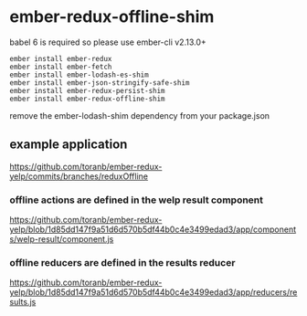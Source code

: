 # ember-redux-offline-shim

babel 6 is required so please use ember-cli v2.13.0+

    ember install ember-redux
    ember install ember-fetch
    ember install ember-lodash-es-shim
    ember install ember-json-stringify-safe-shim
    ember install ember-redux-persist-shim
    ember install ember-redux-offline-shim

remove the ember-lodash-shim dependency from your package.json

## example application

https://github.com/toranb/ember-redux-yelp/commits/branches/reduxOffline

### offline actions are defined in the welp result component

https://github.com/toranb/ember-redux-yelp/blob/1d85dd147f9a51d6d570b5df44b0c4e3499edad3/app/components/welp-result/component.js

### offline reducers are defined in the results reducer

https://github.com/toranb/ember-redux-yelp/blob/1d85dd147f9a51d6d570b5df44b0c4e3499edad3/app/reducers/results.js
